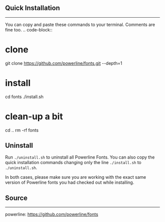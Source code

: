 ## Quick Installation
---------------------

You can copy and paste these commands to your terminal. Comments are fine too.
.. code-block::
# clone
git clone https://github.com/powerline/fonts.git --depth=1
# install
cd fonts
./install.sh
# clean-up a bit
cd ..
rm -rf fonts

Uninstall
---------
Run ``./uninstall.sh`` to uninstall all Powerline Fonts. You can also copy
the quick installation commands changing only the line ``./install.sh`` to
``./uninstall.sh``.

In both cases, please make sure you are working with the exact same version
of Powerline fonts you had checked out while installing.

## Source
---------

powerline: https://github.com/powerline/fonts